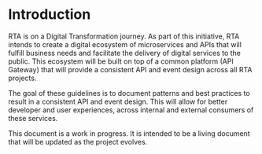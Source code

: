 # Introduction

RTA is on a Digital Transformation journey. As part of this initiative, RTA intends to create a digital ecosystem of microservices and APIs that will fulfill business needs and facilitate the delivery of digital services to the public. This ecosystem will be built on top of a common platform (API Gateway) that will provide a consistent API and event design across all RTA projects.

The goal of these guidelines is to document patterns and best practices to result in a consistent API and event design. This will allow for better developer and user experiences, across internal and external consumers of these services.

This document is a work in progress. It is intended to be a living document that will be updated as the project evolves.
